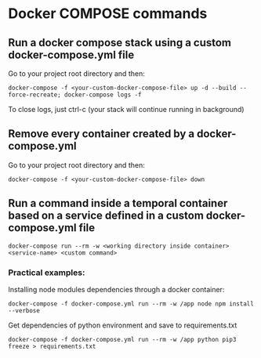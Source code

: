 # Docker COMPOSE commands

## Run a docker compose stack using a custom docker-compose.yml file

Go to your project root directory and then:

```
docker-compose -f <your-custom-docker-compose-file> up -d --build --force-recreate; docker-compose logs -f
```

To close logs, just ctrl-c (your stack will continue running in background)

## Remove every container created by a docker-compose.yml

Go to your project root directory and then:

```
docker-compose -f <your-custom-docker-compose-file> down
```

## Run a command inside a temporal container based on a service defined in a custom docker-compose.yml file


```
docker-compose run --rm -w <working directory inside container> <service-name> <custom command>
```

### Practical examples:

Installing node modules dependencies through a docker container:
```
docker-compose -f docker-compose.yml run --rm -w /app node npm install --verbose
```

Get dependencies of python environment and save to requirements.txt
```
docker-compose -f docker-compose.yml run --rm -w /app python pip3 freeze > requirements.txt
```
